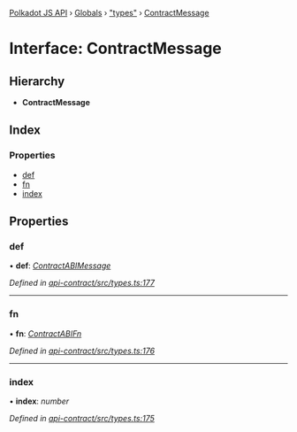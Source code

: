 [Polkadot JS API](../README.md) › [Globals](../globals.md) › ["types"](../modules/_types_.md) › [ContractMessage](_types_.contractmessage.md)

# Interface: ContractMessage

## Hierarchy

* **ContractMessage**

## Index

### Properties

* [def](_types_.contractmessage.md#def)
* [fn](_types_.contractmessage.md#fn)
* [index](_types_.contractmessage.md#index)

## Properties

###  def

• **def**: *[ContractABIMessage](_types_.contractabimessage.md)*

*Defined in [api-contract/src/types.ts:177](https://github.com/polkadot-js/api/blob/7b9a11ac25/packages/api-contract/src/types.ts#L177)*

___

###  fn

• **fn**: *[ContractABIFn](_types_.contractabifn.md)*

*Defined in [api-contract/src/types.ts:176](https://github.com/polkadot-js/api/blob/7b9a11ac25/packages/api-contract/src/types.ts#L176)*

___

###  index

• **index**: *number*

*Defined in [api-contract/src/types.ts:175](https://github.com/polkadot-js/api/blob/7b9a11ac25/packages/api-contract/src/types.ts#L175)*
